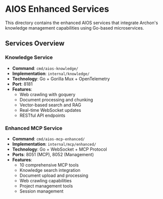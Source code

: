 # AIOS Enhanced Services

This directory contains the enhanced AIOS services that integrate Archon's knowledge management capabilities using Go-based microservices.

## Services Overview

### Knowledge Service
- **Command**: `cmd/aios-knowledge/`
- **Implementation**: `internal/knowledge/`
- **Technology**: Go + Gorilla Mux + OpenTelemetry
- **Port**: 8181
- **Features**:
  - Web crawling with goquery
  - Document processing and chunking
  - Vector-based search and RAG
  - Real-time WebSocket updates
  - RESTful API endpoints

### Enhanced MCP Service
- **Command**: `cmd/aios-mcp-enhanced/`
- **Implementation**: `internal/mcp/enhanced/`
- **Technology**: Go + WebSocket + MCP Protocol
- **Ports**: 8051 (MCP), 8052 (Management)
- **Features**:
  - 10 comprehensive MCP tools
  - Knowledge search integration
  - Document upload and processing
  - Web crawling capabilities
  - Project management tools
  - Session management
